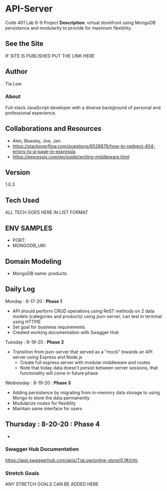 # API-Server
Code 401 Lab 6-9 Project
**Description**: virtual storefront using MongoDB persistence and modularity to provide for maximum flexiblity.

## See the Site
IF SITE IS PUBLISHED PUT THE LINK HERE

## Author
Tia Low

### About
Full-stack JavaScript developer with a diverse background of personal and professional experience.

## Collaborations and Resources
- Alex, Beasley, Joe, Jen
- https://stackoverflow.com/questions/6528876/how-to-redirect-404-errors-to-a-page-in-expressjs
- https://expressjs.com/en/guide/writing-middleware.html

## Version
1.0.3

## Tech Used
ALL TECH GOES HERE IN LIST FORMAT

## ENV SAMPLES
- PORT:
- MONGODB_URI:

## Domain Modeling
- MongoDB name: products

## Daily Log
Monday : 8-17-20 : **Phase 1** 
- API should perform CRUD operations using ReST methods on 2 data models (categories and products) using json-server, can test in terminal using HTTPIE
- Set goal for business requirements
- Created working documentation with Swagger Hub

Tuesday : 8-18-20 : **Phase 2** 
- Transition from json-server that served as a "mock" towards an API server using Express and Node.js
  - Create full express server with modular middleware and routes
  - Note that today data doesn't persist between server sessions, that functonality will come in future phase

Wednesday : 8-19-20 : **Phase 3**
- Adding persistence by migrating from in-memory data storage to using Mongo to store the data permanently
- Modularize routes for flexiblity
- Maintain same interface for users

Thursday : 8-20-20 : **Phase 4**
- 
- 

### Swagger Hub Documentation
https://app.swaggerhub.com/apis/TiaLow/online-store/0.1#/info

### Stretch Goals
ANY STRETCH GOALS CAN BE ADDED HERE
